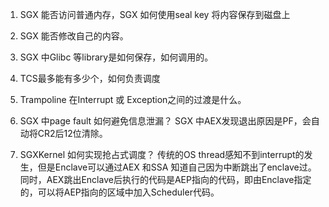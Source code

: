 1. SGX 能否访问普通内存，SGX 如何使用seal key 将内容保存到磁盘上
2. SGX 能否修改自己的内容。
3. SGX 中Glibc 等library是如何保存，如何调用的。
4. TCS最多能有多少个，如何负责调度
5. Trampoline 在Interrupt 或 Exception之间的过渡是什么。
6. SGX 中page fault 如何避免信息泄漏？
SGX 中AEX发现退出原因是PF，会自动将CR2后12位清除。

7. SGXKernel 如何实现抢占式调度？
传统的OS thread感知不到interrupt的发生，但是Enclave可以通过AEX 和SSA 知道自己因为中断跳出了enclave过。
同时，AEX跳出Enclave后执行的代码是AEP指向的代码，即由Enclave指定的，可以将AEP指向的区域中加入Scheduler代码。
